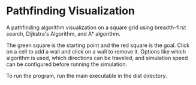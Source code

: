 # Pathfinding Visualization

A pathfinding algorithm visualization on a square grid using breadth-first search, Dijkstra's Algorithm, 
and A* algorithm. 

The green square is the starting point and the red square is the goal. Click on a cell to add a wall and click on a wall to remove it.
Options like which algorithm is used, which directions can be traveled, and simulation speed can be configured before running the simulation.

To run the program, run the main executable in the dist directory.
